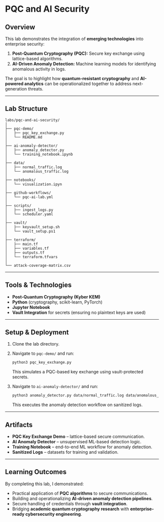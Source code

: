 # PQC and AI Security 

## Overview
This lab demonstrates the integration of **emerging technologies** into enterprise security:

1. **Post-Quantum Cryptography (PQC):** Secure key exchange using lattice-based algorithms.  
2. **AI-Driven Anomaly Detection:** Machine learning models for identifying anomalous activity in logs.  

The goal is to highlight how **quantum-resistant cryptography** and **AI-powered analytics** can be operationalized together to address next-generation threats.

---

## Lab Structure
```plaintext
labs/pqc-and-ai-security/
│
├── pqc-demo/
│   ├── pqc_key_exchange.py
│   └── README.md
│
├── ai-anomaly-detector/
│   ├── anomaly_detector.py
│   └── training_notebook.ipynb
│
├── data/
│   ├── normal_traffic.log
│   └── anomalous_traffic.log
│
├── notebooks/
│   └── visualization.ipyn
│
├── github-workflows/
│   └── pqc-ai-lab.yml
│
├── scripts/
│   ├── ingest_logs.py
│   └── scheduler.yaml
│
├── vault/
│   ├── keyvault_setup.sh
│   └── vault_setup.ps1
│
├── terraform/
│   ├── main.tf
│   ├── variables.tf
│   ├── outputs.tf
│   └── terraform.tfvars
│
└── attack-coverage-matrix.csv

````

---

## Tools & Technologies

* **Post-Quantum Cryptography (Kyber KEM)**
* **Python** (cryptography, scikit-learn, PyTorch)
* **Jupyter Notebook**
* **Vault Integration** for secrets (ensuring no plaintext keys are used)

---

## Setup & Deployment

1. Clone the lab directory.
2. Navigate to `pqc-demo/` and run:

   ```bash
   python3 pqc_key_exchange.py
   ```

   This simulates a PQC-based key exchange using vault-protected secrets.
3. Navigate to `ai-anomaly-detector/` and run:

   ```bash
   python3 anomaly_detector.py data/normal_traffic.log data/anomalous_traffic.log
   ```

   This executes the anomaly detection workflow on sanitized logs.

---

## Artifacts

* **PQC Key Exchange Demo** – lattice-based secure communication.
* **AI Anomaly Detector** – unsupervised ML-based detection logic.
* **Training Notebook** – end-to-end ML workflow for anomaly detection.
* **Sanitized Logs** – datasets for training and validation.

---

## Learning Outcomes

By completing this lab, I demonstrated:

* Practical application of **PQC algorithms** to secure communications.
* Building and operationalizing **AI-driven anomaly detection pipelines**.
* Secure handling of credentials through **vault integration**.
* Bridging **academic quantum cryptography research** with **enterprise-ready cybersecurity engineering**.


